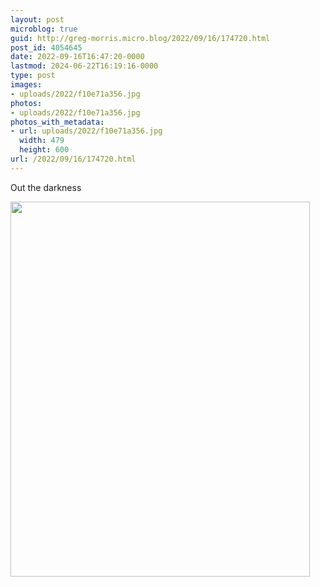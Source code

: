 ```yaml
---
layout: post
microblog: true
guid: http://greg-morris.micro.blog/2022/09/16/174720.html
post_id: 4054645
date: 2022-09-16T16:47:20-0000
lastmod: 2024-06-22T16:19:16-0000
type: post
images:
- uploads/2022/f10e71a356.jpg
photos:
- uploads/2022/f10e71a356.jpg
photos_with_metadata:
- url: uploads/2022/f10e71a356.jpg
  width: 479
  height: 600
url: /2022/09/16/174720.html
---
```

<p>Out the darkness</p>
<p><img src="uploads/2022/f10e71a356.jpg" alt="" width="479" height="600" /></p>
